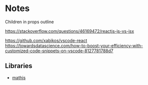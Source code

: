 # Notes

Children in props
outline

https://stackoverflow.com/questions/46169472/reactjs-js-vs-jsx

https://github.com/xabikos/vscode-react
https://towardsdatascience.com/how-to-boost-your-efficiency-with-customized-code-snippets-on-vscode-8127781788d7

## Libraries

* [mathjs](https://mathjs.org/)